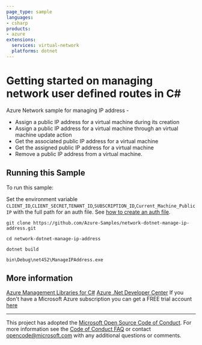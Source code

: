 ```yaml
---
page_type: sample
languages:
- csharp
products:
- azure
extensions:
  services: virtual-network
  platforms: dotnet
---
```


# Getting started on managing network user defined routes in C# #

 Azure Network sample for managing IP address -
  - Assign a public IP address for a virtual machine during its creation
  - Assign a public IP address for a virtual machine through an virtual machine update action
  - Get the associated public IP address for a virtual machine
  - Get the assigned public IP address for a virtual machine
  - Remove a public IP address from a virtual machine.


## Running this Sample ##

To run this sample:

Set the environment variable `CLIENT_ID`,`CLIENT_SECRET`,`TENANT_ID`,`SUBSCRIPTION_ID`,`Current_Machine_PublicIP` with the full path for an auth file. See [how to create an auth file](https://github.com/Azure/azure-libraries-for-net/blob/master/AUTH.md).

    git clone https://github.com/Azure-Samples/network-dotnet-manage-ip-address.git

    cd network-dotnet-manage-ip-address

    dotnet build

    bin\Debug\net452\ManageIPAddress.exe

## More information ##

[Azure Management Libraries for C#](https://github.com/Azure/azure-sdk-for-net)
[Azure .Net Developer Center](https://azure.microsoft.com/en-us/develop/net/)
If you don't have a Microsoft Azure subscription you can get a FREE trial account [here](http://go.microsoft.com/fwlink/?LinkId=330212)

---

This project has adopted the [Microsoft Open Source Code of Conduct](https://opensource.microsoft.com/codeofconduct/). For more information see the [Code of Conduct FAQ](https://opensource.microsoft.com/codeofconduct/faq/) or contact [opencode@microsoft.com](mailto:opencode@microsoft.com) with any additional questions or comments.